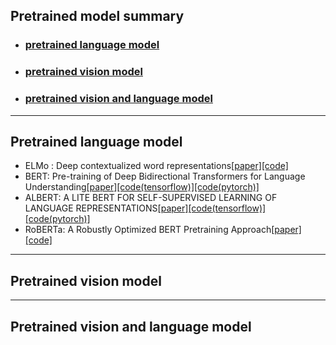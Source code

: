 ## Pretrained model summary   
* ### [pretrained language model](#pretrained-language-model)   
* ### [pretrained vision model](pretrained-vision-model)   
* ### [pretrained vision and language model](pretrained-vision-and-language-model)   
---
## Pretrained language model   
* ELMo : Deep contextualized word representations[[paper]](https://arxiv.org/pdf/1802.05365.pdf)[[code]](https://github.com/yuanxiaosc/ELMo)   
* BERT: Pre-training of Deep Bidirectional Transformers for Language Understanding[[paper]](https://arxiv.org/pdf/1810.04805.pdf)[[code(tensorflow)]](https://github.com/google-research/bert)[[code(pytorch)]](https://github.com/codertimo/BERT-pytorch)   
* ALBERT: A LITE BERT FOR SELF-SUPERVISED LEARNING OF LANGUAGE REPRESENTATIONS[[paper]](https://arxiv.org/pdf/1909.11942.pdf)[[code(tensorflow)]](https://github.com/google-research/albert)[[code(pytorch)]](https://github.com/graykode/ALBERT-Pytorch)   
* RoBERTa: A Robustly Optimized BERT Pretraining Approach[[paper]](https://arxiv.org/pdf/1907.11692.pdf)[[code]](https://github.com/pytorch/fairseq/tree/master/examples/roberta)   

---
## Pretrained vision model   

---
## Pretrained vision and language model   

